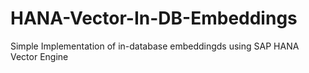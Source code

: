 # HANA-Vector-In-DB-Embeddings
Simple Implementation of in-database embeddingds using SAP HANA Vector Engine